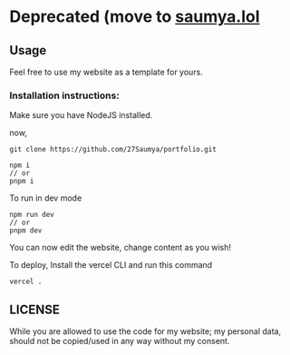 # Deprecated (move to [saumya.lol](https://saumya.lol)

## Usage

Feel free to use my website as a template for yours.

### Installation instructions:

Make sure you have NodeJS installed.

now,

```
git clone https://github.com/27Saumya/portfolio.git
```

```
npm i
// or
pnpm i
```

To run in dev mode

```
npm run dev
// or
pnpm dev
```

You can now edit the website, change content as you wish!

To deploy, Install the vercel CLI and run this command

```
vercel .
```

## LICENSE

While you are allowed to use the code for my website; my personal data, should not be copied/used in any way without my consent.
